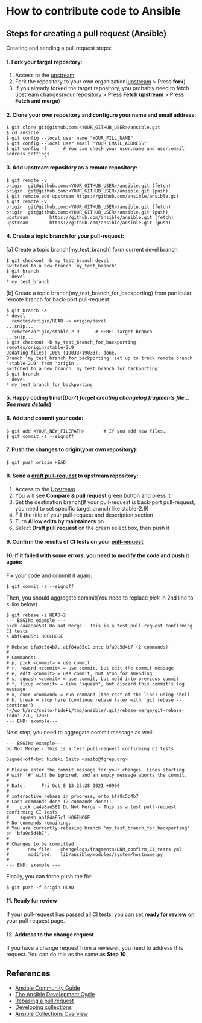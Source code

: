 # How to contribute code to Ansible

## Steps for creating a pull request (Ansible)
Creating and sending a pull request steps:

#### 1. Fork your target repository:
1. Access to the [upstream](https://github.com/ansible/ansible/)
1. Fork the repository to your own organization([upstream](https://github.com/ansible/ansible/) > Press **fork**)
1. If you already forked the target repository, you probably need to fetch upstream changes(your repository > Press **Fetch upstream** > Press **Fetch and merge**)

#### 2. Clone your own repository and configure your name and email address:
```shell
$ git clone git@github.com:<YOUR_GITHUB_USER>/ansible.git
$ cd ansible
$ git config --local user.name "YOUR_FILL_NAME"
$ git config --local user.email "YOUR_EMAIL_ADDRESS"
$ git config -l      # You can check your user.name and user.email address settings.
```

#### 3. Add upstream repository as a remote repository:
```shell
$ git remote -v
origin  git@github.com:<YOUR_GITHUB_USER>/ansible.git (fetch)
origin  git@github.com:<YOUR_GITHUB_USER>/ansible.git (push)
$ git remote add upstream https://github.com/ansible/ansible.git
$ git remote -v
origin  git@github.com:<YOUR_GITHUB_USER>/ansible.git (fetch)
origin  git@github.com:<YOUR_GITHUB_USER>/ansible.git (push)
upstream        https://github.com/ansible/ansible.git (fetch)
upstream        https://github.com/ansible/ansible.git (push)
```
#### 4. Create a topic branch for your pull-request:

[a] Create a topic branch(my_test_branch) form current devel branch:
```
$ git checkout -b my_test_branch devel
Switched to a new branch 'my_test_branch'
$ git branch
  devel
* my_test_branch
```

[b] Create a topic branch(my_test_branch_for_backporting) from particular remote branch for back-port pull-request:
```shell
$ git branch -a
* devel
  remotes/origin/HEAD -> origin/devel
...snip...
  remotes/origin/stable-2.9      # HERE: target branch
...snip...
$ git checkout -b my_test_branch_for_backporting remotes/origin/stable-2.9
Updating files: 100% (19033/19033), done.
Branch 'my_test_branch_for_backporting' set up to track remote branch 'stable-2.9' from 'origin'.
Switched to a new branch 'my_test_branch_for_backporting'
$ git branch
  devel
* my_test_branch_for_backporting
```

#### 5. Happy coding time!(*Don't forget creating changelog fragments file... [See more details](https://docs.ansible.com/ansible/latest/community/development_process.html#changelogs)*)

#### 6. Add and commit your code:
```shell
$ git add <YOUR_NEW_FILEPATH>       # If you add new files.
$ git commit -a --signoff
```

#### 7. Push the changes to origin(your own repository):
```shell
$ git push origin HEAD
```

#### 8. Send a [draft pull-request](https://github.blog/2019-02-14-introducing-draft-pull-requests/) to upstream repository:
1. Access to the [Upstream](https://github.com/ansible/ansible/)
1. You will see **Compare & pull request** green button and press it
1. Set the destination branch(If your pull-request is back-port pull-request, you need to set specific target branch like stable-2.9)
1. Fill the title of your pull-request and description section
1. Turn **Allow edits by maintainers** on
1. Select **Draft pull request** on the green select box, then push it

#### 9. Confirm the results of CI tests on your [pull-request](https://github.com/ansible/ansible/pulls)

#### 10. If it failed with some errors, you need to modify the code and push it again:
Fix your code and commit it again:
```shell
$ git commit -a --signoff
```

Then, you should aggregate commit(You need to replace *pick* in 2nd line to *s* like below)
```shell
$ git rebase -i HEAD~2
--- BEGIN: example ---
pick ca4a8ae581 Do Not Merge - This is a test pull-request confirming CI tests
s abf84a85c1 HOGEHOGE

# Rebase bfa9c5d4b7..abf84a85c1 onto bfa9c5d4b7 (2 commands)
#
# Commands:
# p, pick <commit> = use commit
# r, reword <commit> = use commit, but edit the commit message
# e, edit <commit> = use commit, but stop for amending
# s, squash <commit> = use commit, but meld into previous commit
# f, fixup <commit> = like "squash", but discard this commit's log message
# x, exec <command> = run command (the rest of the line) using shell
# b, break = stop here (continue rebase later with 'git rebase --continue')
"~/work/src/saito-hideki/tmp/ansible/.git/rebase-merge/git-rebase-todo" 27L, 1205C
--- END: example---
```

Next step, you need to aggregate commit message as well:
```shell
--- BEGIN: example---
Do Not Merge - This is a test pull-request confirming CI tests

Signed-off-by: Hideki Saito <saito@fgrep.org>

# Please enter the commit message for your changes. Lines starting
# with '#' will be ignored, and an empty message aborts the commit.
#
# Date:      Fri Oct 8 13:23:28 2021 +0900
#
# interactive rebase in progress; onto bfa9c5d4b7
# Last commands done (2 commands done):
#    pick ca4a8ae581 Do Not Merge - This is a test pull-request confirming CI tests
#    squash abf84a85c1 HOGEHOGE
# No commands remaining.
# You are currently rebasing branch 'my_test_branch_for_backporting' on 'bfa9c5d4b7'.
#
# Changes to be committed:
#       new file:   changelogs/fragments/DNM_confirm_CI_tests.yml
#       modified:   lib/ansible/modules/system/hostname.py
#
--- END: example ---
```

Finally, you can force push the fix:
```shell
$ git push -f origin HEAD
```
#### 11. Ready for review
If your pull-request has passed all CI tests, you can set **[ready for review](https://docs.github.com/en/github/collaborating-with-pull-requests/proposing-changes-to-your-work-with-pull-requests/about-pull-requests#draft-pull-requests)** on your pull-request page.

#### 12. Address to the change request
If you have a change request from a reviewer, you need to address this request. You can do this as the same as **Step 10**

## References
- [Ansible Community Guide](https://docs.ansible.com/ansible/latest/community/index.html)
- [The Ansible Development Cycle](https://docs.ansible.com/ansible/latest/community/development_process.html#the-ansible-development-cycle)
- [Rebasing a pull request](https://docs.ansible.com/ansible/2.9/dev_guide/developing_rebasing.html)
- [Developing collections](https://docs.ansible.com/ansible/2.9/dev_guide/developing_collections.html)
- [Ansible Collections Overview](https://github.com/ansible-collections/overview/#ansible-collections-overview)
